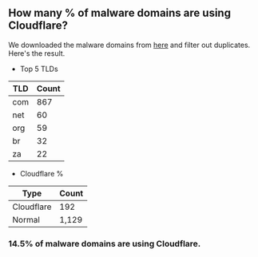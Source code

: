 ## How many % of malware domains are using Cloudflare?


We downloaded the malware domains from [here](https://urlhaus.abuse.ch) and filter out duplicates.
Here's the result.


[//]: # (start replacement)


- Top 5 TLDs

| TLD | Count |
| --- | --- |
| com | 867 |
| net | 60 |
| org | 59 |
| br | 32 |
| za | 22 |


- Cloudflare %

| Type | Count |
| --- | --- |
| Cloudflare | 192 |
| Normal | 1,129 |


### 14.5% of malware domains are using Cloudflare.